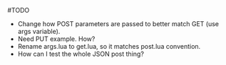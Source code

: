 #TODO

* Change how POST parameters are passed to better match GET (use args variable).
* Need PUT example. How?
* Rename args.lua to get.lua, so it matches post.lua convention.
* How can I test the whole JSON post thing?
